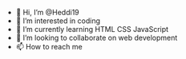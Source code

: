 - 👋 Hi, I’m @Heddi19
- 👀 I’m interested in coding
- 🌱 I’m currently learning HTML CSS JavaScript 
- 💞️ I’m looking to collaborate on web development 
- 📫 How to reach me 

<!---
Heddi19/Heddi19 is a ✨ special ✨ repository because its `README.md` (this file) appears on your GitHub profile.
You can click the Preview link to take a look at your changes.
--->
